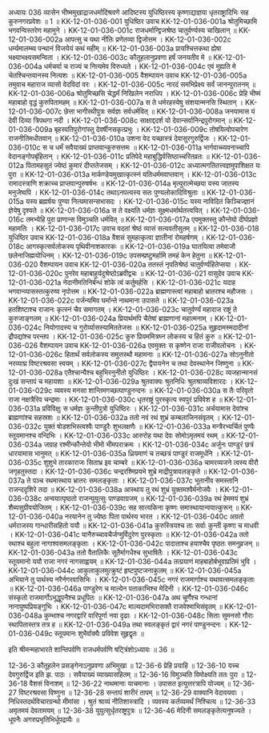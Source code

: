 अध्यायः 036
व्यासेन भीष्ममुखाद्राजधर्मादिश्रवणे आदिष्टस्य युधिष्ठिरस्य कृष्णाद्याज्ञया धृतराष्ट्रादिभिः सह कुरुनगरप्रवेशः ॥ 1 ॥
KK-12-01-036-001	युधिष्ठिर उवाच 
KK-12-01-036-001a	श्रोतुमिच्छामि भगवन्विस्तरेण महामुने ।
KK-12-01-036-001c	राजधर्मान्द्विजश्रेष्ठ चातुर्वर्ण्यस्य चाखिलान् ॥
KK-12-01-036-002a	आपत्सु च यथा नीतिः प्रणेतव्या द्विजोत्तम ।
KK-12-01-036-002c	धर्म्यमालम्ब्य पन्थानं विजयेयं कथं महीम् ॥
KK-12-01-036-003a	प्रायश्चित्तकथा ह्येषा भक्ष्याभक्ष्यसमन्विता ।
KK-12-01-036-003c	कौतूहलानुप्रवणा हर्षं जनयतीव मे ॥
KK-12-01-036-004a	धर्मचर्या च राज्यं च नित्यमेव विरुध्यते ।
KK-12-01-036-004c	एवं मुह्यति मे चेतश्चिन्तयानस्य नित्यशः ॥
KK-12-01-036-005	वैशम्पायन उवाच 
KK-12-01-036-005a	तमुवाच महाराज व्यासो वेदविदां वरः ।
KK-12-01-036-005c	नारदं समभिप्रेक्ष्य सर्वं जानन्पुरातनम् ॥
KK-12-01-036-006a	श्रोतुमिच्छसि चेद्धर्मं निखिलेन नराधिप ।
KK-12-01-036-006c	प्रेहि भीष्मं महाबाहो वृद्धं कुरुपितामहम् ॥
KK-12-01-036-007a	स ते धर्मरहस्येषु संशयान्मनसि स्थितान् ।
KK-12-01-036-007c	छेत्ता भागीरथीपुत्रः सर्वज्ञः सर्वधर्मवित् ॥
KK-12-01-036-008a	जनयामास यं देवी दिव्या त्रिपथगा नदी ।
KK-12-01-036-008c	साक्षाद्ददर्श यो देवान्सर्वानिन्द्रपुरोगमान् ॥
KK-12-01-036-009a	बृहस्पतिपुरोगांस्तु देवर्षीनसकृत्प्रभुः ।
KK-12-01-036-009c	तोषयित्वोपचारेण राजनीतिमधीतवान् ॥
KK-12-01-036-010a	उशना वेद यच्छास्त्रं देवासुरगुरुर्द्विजः ।
KK-12-01-036-010c	स च धर्मं सवैयाख्यं प्राप्तवान्कुरुसत्तमः ॥
KK-12-01-036-011a	भार्गवाच्च्यवनाच्चापि वेदानङ्गोपबृंहितान् ।
KK-12-01-036-011c	प्रतिपेदे महाबुद्धिर्वसिष्ठाच्चरितव्रतः ॥
KK-12-01-036-012a	पितामहसुतं ज्येष्ठं कुमारं दीप्ततेजसम् ।
KK-12-01-036-012c	अध्यात्मगतितत्त्वज्ञमुपाशिक्षत यः पुरा ॥
KK-12-01-036-013a	मार्कण्डेयमुखात्कृत्स्नं यतिधर्ममवाप्तवान् ।
KK-12-01-036-013c	रामादस्त्राणि शक्राच्च प्राप्तवान्पुरुषर्षभः ॥
KK-12-01-036-014a	मृत्युरात्मेच्छया यस्य जातस्य मनुजेष्वपि ।
KK-12-01-036-014c	तथाऽनपत्यस्य सतः पुण्यलोकादिविश्रुताः ॥
KK-12-01-036-015a	यस्य ब्रह्मर्षयः पुण्या नित्यमासन्सभासदः ।
KK-12-01-036-015c	यस्य नाविदितं किञ्चिज्ज्ञानं ज्ञेयेषु दृश्यते ॥
KK-12-01-036-016a	स ते वक्ष्यति धर्मज्ञः सूक्ष्मधर्मार्थतत्त्ववित् ।
KK-12-01-036-016c	तमभ्येहि पुरा प्राणान्स विमुञ्चति धर्मवित् ॥
KK-12-01-036-017a	एवमुक्तस्तु कौन्तेयो दीर्घप्रज्ञो महामतिः ।
KK-12-01-036-017c	उवाच वदतां श्रेष्ठं व्यासं सत्यवतीसुतम् ॥
KK-12-01-036-018	युधिष्ठिर उवाच 
KK-12-01-036-018a	वैशसं सुमहत्कृत्वा ज्ञातीनां रोमहर्षणम् ।
KK-12-01-036-018c	आगस्कृत्सर्वलोकस्य पृथिवीनाशकारकः ॥
KK-12-01-036-019a	घातयित्वा तमेवाजौ छलेनाजिह्मयोधिनम् ।
KK-12-01-036-019c	उपसम्प्रष्टुमर्हामि तमहं केन हेतुना ॥
KK-12-01-036-020	वैशम्पायन उवाच 
KK-12-01-036-020a	ततस्तं नृपतिश्रेष्ठं चातुर्वर्ण्यहितेप्सया ।
KK-12-01-036-020c	पुनरेव महाबाहुर्यदुश्रेष्ठोऽब्रवीद्वचः ॥
KK-12-01-036-021	वासुदेव उवाच 
KK-12-01-036-021a	नेदानीमतिनिर्बन्धं शोके त्वं कर्तुमर्हसि ।
KK-12-01-036-021c	यदाह भगवान्व्यासस्तत्कुरुष्व नृपोत्तम ॥
KK-12-01-036-022a	ब्राह्मणास्त्वां महाबाहो भ्रातरश्च महौजसः ।
KK-12-01-036-022c	पर्जन्यमिव घर्मान्ते नाथमाना उपासते ॥
KK-12-01-036-023a	हतशिष्टाश्च राजानः कृत्स्नं चैव समागतम् ।
KK-12-01-036-023c	चातुर्वर्ण्यं महाराज राष्ट्रं ते कुरुजाङ्गलम् ॥
KK-12-01-036-024a	प्रियार्थमपि चैतेषां ब्राह्मणानां महात्मनाम् ।
KK-12-01-036-024c	नियोगादस्य च गुरोर्व्यासस्यामिततेजसः ॥
KK-12-01-036-025a	सुहृदामस्मदादीनां द्रौपद्यांश्च परन्तप ।
KK-12-01-036-025c	कुरु प्रियममित्रघ्न लोकस्य च हितं कुरु ॥
KK-12-01-036-026	वैशम्पायन उवाच 
KK-12-01-036-026a	एवमुक्तः स कृष्णेन राजा राजीवलोचनः ।
KK-12-01-036-026c	हितार्थं सर्वलोकस्य समुत्तस्थौ महामनाः ॥
KK-12-01-036-027a	सोऽनुनीतो नरव्याघ्र विष्टरश्रवसा स्वयम् ।
KK-12-01-036-027c	द्वैपायनेन च तथा देवस्थानेन जिष्णुना ॥
KK-12-01-036-028a	एतैश्चान्यैश्च बहुभिरनुनीतो युधिष्ठिरः ।
KK-12-01-036-028c	व्यजहान्मानसं दुःखं सन्तापं च महायशाः ॥
KK-12-01-036-029a	श्रुतवाक्यः श्रुतनिधिः श्रुतश्राव्यविशारदः ।
KK-12-01-036-029c	व्यवस्य मनसा शान्तिमगच्छत्पाण्डुनन्दनः ॥
KK-12-01-036-030a	स तैः परिवृतो राजा नक्षत्रैरिव चन्द्रमाः ।
KK-12-01-036-030c	धृतराष्ट्रं पुरस्कृत्य स्वपुरं प्रविवेश ह ॥
KK-12-01-036-031a	प्रविविक्षुः स धर्मज्ञः कुन्तीपुत्रो युधिष्ठिरः ।
KK-12-01-036-031c	अर्चयामास देवांश्च ब्राह्मणांश्च सहस्रशः ॥
KK-12-01-036-032a	ततो नवं रथं शुभ्रं कम्बलाजिनसंवृतम् ।
KK-12-01-036-032c	युक्तं षोडशभिस्त्वश्वैः पाण्डुरैः शुभलक्षणैः ॥
KK-12-01-036-033a	मन्त्रैरभ्यर्चितं पुण्यैः स्तूयमानश्च वन्दिभिः ।
KK-12-01-036-033c	आरुरोह यथा देवः सोमोऽमृतमयं रथम् ॥
KK-12-01-036-034a	जग्राह रश्मीन्कौन्तेयो भीमो भीमपराक्रमः ।
KK-12-01-036-034c	अर्जुनः पाण्डुरं छत्रं धारयामास भानुमत् ॥
KK-12-01-036-035a	ध्रियमाणं च तच्छत्रं पाण्डुरं राजमूर्धनि ।
KK-12-01-036-035c	शुशुभे तारकाराजः सिताभ्र इव चाम्बरे ॥
KK-12-01-036-036a	चामरव्यजने त्वस्य वीरौ जगृहतुस्तदा ।
KK-12-01-036-036c	चन्द्ररश्मिप्रयभे शुभ्रे माद्रीपुत्रावलङ्कृते ॥
KK-12-01-036-037a	ते पञ्च रथमास्थाय भ्रातरः समलङ्कृताः ।
KK-12-01-036-037c	भूतानीव समस्तानि राजन्ददृशिरे तदा ॥
KK-12-01-036-038a	आस्थाय तु रथं शुभ्रं युक्तमश्वैर्मनोजवैः ।
KK-12-01-036-038c	अन्वयात्पृष्ठतो राजन्युयुत्सुः पाण्डवाग्रजम् ॥
KK-12-01-036-039a	रथं हेममयं शुभ्रं शैब्यसुग्रीवयोजितम् ।
KK-12-01-036-039c	सह सात्यकिना कृष्णः समास्थायान्वयात्कुरून् ॥
KK-12-01-036-040a	नरयानेन तु ज्येष्ठः पिता पार्थस्य भारत ।
KK-12-01-036-040c	अग्रतो धर्मराजस्य गान्धारीसहितो ययौ ॥
KK-12-01-036-041a	कुरुस्त्रियश्च ताः सर्वाः कुन्ती कृष्णा च माधवी ।
KK-12-01-036-041c	यानैरुच्चावचैर्जग्मुर्विदुरेण पुरस्कृताः ॥
KK-12-01-036-042a	ततो रथाश्च बहुला नागाश्वसमलङ्कृताः ।
KK-12-01-036-042c	पादाताश्च हयाश्चैव पृष्ठतः समनुव्रजन् ॥
KK-12-01-036-043a	ततो वैतालिकैः सूतैर्मागधैश्च सुभाषितैः ।
KK-12-01-036-043c	स्तूयमानो ययौ राजा नगरं नागसाह्वयम् ॥
KK-12-01-036-044a	तत्प्रयाणं माहबाहोर्बभूवाप्रतिमं भुवि ।
KK-12-01-036-044c	आकुलाकुलमुत्क्रुष्टं हृष्टपुष्टजनाकुलम् ॥
KK-12-01-036-045a	अभियाने तु पार्थस्य नरैर्नगरवासिभिः ।
KK-12-01-036-045c	नगरं राजमार्गाश्च यथावत्समलङ्कृताः ॥
KK-12-01-036-046a	पाण्डुरेण च माल्येन पताकाभिश्च मेदिनी ।
KK-12-01-036-046c	संस्कृतो राजमार्गोऽभूद्धूपनैश्च प्रधूपितः ॥
KK-12-01-036-047a	अथ चूर्णैश्च गन्धानां नानापुष्पप्रियङ्गुभिः ।
KK-12-01-036-047c	माल्यदामभिरासक्तै राजवेश्माभिसंवृतम् ॥
KK-12-01-036-048a	कुम्भाश्च नगरद्वारि वारिपूर्णा नवा दृढाः ।
KK-12-01-036-048c	सिताः सुमनसो गौराः स्थापितास्तत्र तत्र ह ॥
KK-12-01-036-049a	तथा स्वलङ्कृतं द्वारं नगरं पाण्डुनन्दनः ।
KK-12-01-036-049c	स्तूयमानः शुभैर्वाक्यैः प्रविवेश सुहृद्वृतः ॥ 

इति श्रीमन्महाभारते शान्तिपर्वणि राजधर्मपर्वणि षट्त्रिंशोऽध्यायः ॥ 36 ॥

12-36-3 कौतूहलेन प्रसङ्गेनाऽनुप्रवणा अभिमुखा ॥ 12-36-6 प्रेहि प्रयाहि ॥ 12-36-10 यच्च देवगुरुर्द्विज इति झ. पाठः । सवैयाख्यं व्याख्यासहितम् ॥ 12-36-16 विमुञ्चति विमोक्ष्यति ततः पुरा ॥ 12-36-18 वैशसं विनाशम् ॥ 12-36-22 नाथमानाः याचमानाः । उपासत इत्युत्तरत्रापि योज्यम् ॥ 12-36-27 विष्टरश्रवसा विष्णुना ॥ 12-36-28 सन्तापं शारीरं तापम् ॥ 12-36-29 वाक्यानि वेदावयवाः । निधिस्तदर्थविचारग्रन्थो मीमांसा । श्रुतं श्राव्यं नीतिशास्त्रादि । व्यवस्य कर्तव्यमर्थं निश्चित्य ॥ 12-36-33 अमृतमयं देवतामयम् ॥ 12-36-38 युयुत्सुर्धृतराष्ट्रपुत्रः ॥ 12-36-46 मेदिनी समलङ्कृतेत्यनुषज्यते । धूपनैः अगरुप्रभृतिभिर्धूपद्रव्यैः ॥
